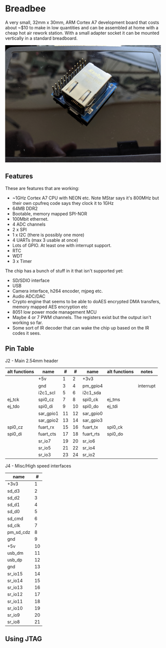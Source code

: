 # Breadbee

A very small, 32mm x 30mm, ARM Cortex A7 development board that costs about ~$10
to make in low quantities and can be assembled at home with a cheap hot air rework
station. With a small adapter socket it can be mounted vertically in a standard breadboard.

![Breadbee number one](photos/jackside_small.jpg)

## Features

These are features that are working:

- ~1GHz Cortex A7 CPU with NEON etc. Note MStar says it's 800MHz but their own cpufreq code says they clock it to 1GHz
- 64MB DDR2
- Bootable, memory mapped SPI-NOR
- 100Mbit ethernet.
- 4 ADC channels
- 2 x SPI
- 1 x I2C (there is possibly one more)
- 4 UARTs (max 3 usable at once)
- Lots of GPIO. At least one with interrupt support.
- RTC
- WDT
- 3 x Timer

 The chip has a bunch of stuff in it that isn't supported yet:
 
 - SD/SDIO interface
 - USB
 - Camera interface, h264 encoder, mjpeg etc.
 - Audio ADC/DAC
 - Crypto engine that seems to be able to doAES encrypted DMA transfers, memory mapped AES encryption etc
 - 8051 low power mode management MCU
 - Maybe 4 or 7 PWM channels. The registers exist but the output isn't working so far.
 - Some sort of IR decoder that can wake the chip up based on the IR codes it sees.

## Pin Table

J2 - Main 2.54mm header

| alt functions |    name   |  # |  # |   name    | alt functions |   notes   |
|---------------|-----------|----|----|-----------|---------------|-----------|
|               |    +5v    |  1 | 2  |   +3v3    |               |           |
|               |    gnd    |  3 | 4  | pm_gpio4  |               | interrupt |
|               | i2c1_scl  |  5 | 6  | i2c1_sda  |               |           |
|     ej_tck    | spi0_cz   |  7 | 8  | spi0_ck   |    ej_tms     |           |
|     ej_tdo    | spi0_di   |  9 | 10 | spi0_do   |    ej_tdi     |           |
|               | sar_gpio1 | 11 | 12 | sar_gpio0 |               |           |
|               | sar_gpio2 | 13 | 14 | sar_gpio3 |               |           |
|    spi0_cz    | fuart_rx  | 15 | 16 | fuart_tx  |    spi0_ck    |           |
|    spi0_di    | fuart_cts | 17 | 18 | fuart_rts |    spi0_do    |           |
|               | sr_io7    | 19 | 20 | sr_io6    |               |           |
|               | sr_io5    | 21 | 22 | sr_io4    |               |           |
|               | sr_io3    | 23 | 24 | sr_io2    |               |           |

J4 - Misc/High speed interfaces

| name      | #  |
|-----------|----|
| +3v3      | 1  |
| sd_d3     | 2  |
| sd_d2     | 3  |
| sd_d1     | 4  |
| sd_d0     | 5  |
| sd_cmd    | 6  |
| sd_clk    | 7  |
| pm_sd_cdz | 8  | 
| gnd       | 9  |
| +5v       | 10 |
| usb_dm    | 11 |
| usb_dp    | 12 | 
| gnd       | 13 |
| sr_io15   | 14 |
| sr_io14   | 15 |
| sr_io13   | 16 |
| sr_io12   | 17 |
| sr_io11   | 18 |
| sr_io10   | 19 |
| sr_io9    | 20 |
| sr_io8    | 21 |

## Using JTAG
